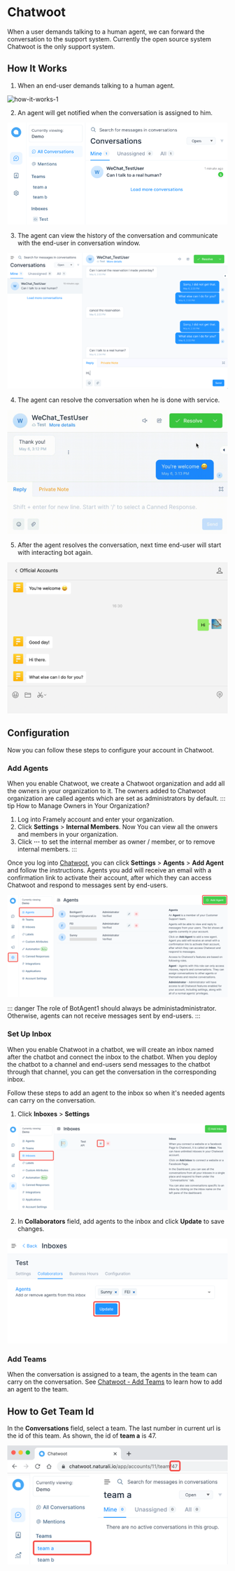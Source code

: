 # Chatwoot

When a user demands talking to a human agent, we can forward the conversation to the support system. Currently the open source system Chatwoot is the only support system.

## How It Works
1. When an end-user demands talking to a human agent.

![how-it-works-1](/images/Chatwoot/how-it-works-1.png)

2. An agent will get notified when the conversation is assigned to him.

![how-it-works-2](/images/Chatwoot/how-it-works-2.png)

3. The agent can view the history of the conversation and communicate with the end-user in conversation window.

![how-it-works-3](/images/Chatwoot/how-it-works-3.png)

4. The agent can resolve the conversation when he is done with service.

![how-it-works-4](/images/Chatwoot/how-it-works-4.gif)

5. After the agent resolves the conversation, next time end-user will start with interacting bot again.

![how-it-works-4](/images/Chatwoot/how-it-works-5.png)


## Configuration
Now you can follow these steps to configure your account in Chatwoot.

### Add Agents 

When you enable Chatwoot, we create a Chatwoot organization and add all the owners in your organization to it. The owners added to Chatwoot organization are called agents which are set as administrators by default.
::: tip How to Manage Owners in Your Organization?
1. Log into Framely account and enter your organization.
2. Click **Settings** > **Internal Members**. Now You can view all the onwers and members in your organization.
3. Click **···** to set the internal member as owner / member, or to remove internal members.
:::

Once you log into [Chatwoot](https://chatwoot.naturali.io/), you can click **Settings** > **Agents** > **Add Agent** and follow the instructions. Agents you add will receive an email with a confirmation link to activate their account, after which they can access Chatwoot and respond to messages sent by end-users.

![config-agents](/images/Chatwoot/config-agents.png)

::: danger
The role of BotAgent1 should always be administadministrator. Otherwise, agents can not receive messages sent by end-users.
:::

### Set Up Inbox 

When you enable Chatwoot in a chatbot, we will create an inbox named after the chatbot and connect the inbox to the chatbot. When you deploy the chatbot to a channel and end-users send messages to the chatbot through that channel, you can get the conversation in the corresponding inbox. 


Follow these steps to add an agent to the inbox so when it's needed agents can carry on the conversation.

1. Click **Inboxes** > **Settings**

![config-inbox-1](/images/Chatwoot/config-inbox-1.png)

2. In **Collaborators** field, add agents to the inbox and click **Update** to save changes.

![config-inbox-2](/images/Chatwoot/config-inbox-2.png)


### Add Teams 

When the conversation is assigned to a team, the agents in the team can carry on the conversation. See [Chatwoot - Add Teams](https://www.chatwoot.com/docs/user-guide/add-teams-settings) to learn how to add an agent to the team.




## How to Get Team Id
In the **Conversations** field, select a team. The last number in current url is the id of this team. As shown, the id of **team a** is 47.

![get-team-id](/images/Chatwoot/get-team-id.png)

